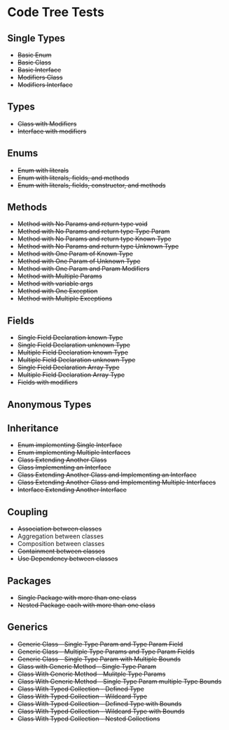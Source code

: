 # Code Tree Tests

## Single Types

* ~~Basic Enum~~
* ~~Basic Class~~
* ~~Basic Interface~~
* ~~Modifiers Class~~
* ~~Modifiers Interface~~

## Types
* ~~Class with Modifiers~~
* ~~Interface with modifiers~~

## Enums
* ~~Enum with literals~~
* ~~Enum with literals, fields, and methods~~
* ~~Enum with literals, fields, constructor, and methods~~

## Methods

* ~~Method with No Params and return type void~~
* ~~Method with No Params and return type Type Param~~
* ~~Method with No Params and return type Known Type~~
* ~~Method with No Params and return type Unknown Type~~
* ~~Method with One Param of Known Type~~
* ~~Method with One Param of Unknown Type~~
* ~~Method with One Param and Param Modifiers~~
* ~~Method with Multiple Params~~
* ~~Method with variable args~~
* ~~Method with One Exception~~
* ~~Method with Multiple Exceptions~~

## Fields

* ~~Single Field Declaration known Type~~
* ~~Single Field Declaration unknown Type~~
* ~~Multiple Field Declaration known Type~~
* ~~Multiple Field Declaration unknown Type~~
* ~~Single Field Declaration Array Type~~
* ~~Multiple Field Declaration Array Type~~
* ~~Fields with modifiers~~

## Anonymous Types


## Inheritance

* ~~Enum implementing Single Interface~~
* ~~Enum implementing Multiple Interfaces~~
* ~~Class Extending Another Class~~
* ~~Class Implementing an Interface~~
* ~~Class Extending Another Class and Implementing an Interface~~
* ~~Class Extending Another Class and Implementing Multiple Interfaces~~
* ~~Interface Extending Another Interface~~

## Coupling

* ~~Association between classes~~
* Aggregation between classes
* Composition between classes
* ~~Containment between classes~~
* ~~Use Dependency between classes~~

## Packages

* ~~Single Package with more than one class~~
* ~~Nested Package each with more than one class~~

## Generics

* ~~Generic Class - Single Type Param and Type Param Field~~
* ~~Generic Class - Multiple Type Params and Type Param Fields~~
* ~~Generic Class - Single Type Param with Multiple Bounds~~
* ~~Class with Generic Method - Single Type Param~~
* ~~Class With Generic Method - Mulitple Type Params~~
* ~~Class With Generic Method - Single Type Param multiple Type Bounds~~
* ~~Class With Typed Collection - Defined Type~~
* ~~Class With Typed Collection - Wildcard Type~~
* ~~Class With Typed Collection - Defined Type with Bounds~~
* ~~Class With Typed Collection - Wildcard Type with Bounds~~
* ~~Class With Typed Collection - Nested Collections~~
